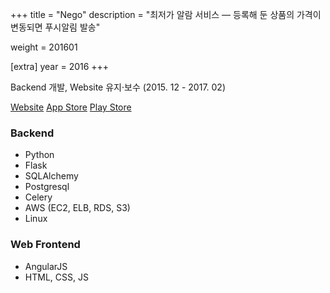 +++
title = "Nego"
description = "최저가 알람 서비스 — 등록해 둔 상품의 가격이 변동되면 푸시알림 발송"

weight = 201601

[extra]
year = 2016
+++

Backend 개발, Website 유지·보수 (2015. 12 - 2017. 02)

[Website](http://ne-go.kr) [App Store](https://itunes.apple.com/kr/app/네고-최저가-푸쉬-알람서비스/id998868428) [Play Store](https://play.google.com/store/apps/details?id=kr.co.poombun.poombun)

### Backend

- Python
- Flask
- SQLAlchemy
- Postgresql
- Celery
- AWS (EC2, ELB, RDS, S3)
- Linux

### Web Frontend

- AngularJS
- HTML, CSS, JS
